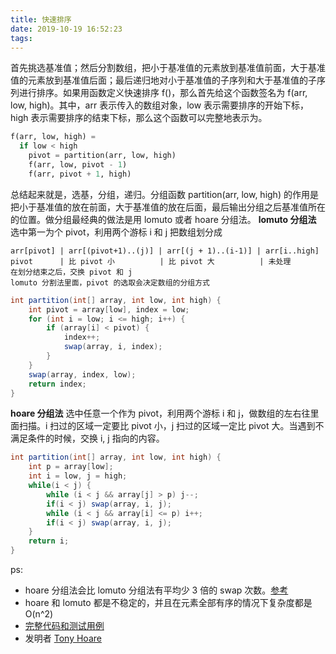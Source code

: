 ```yaml
---
title: 快速排序
date: 2019-10-19 16:52:23
tags: 
---
```

首先挑选基准值；然后分割数组，把小于基准值的元素放到基准值前面，大于基准值的元素放到基准值后面；最后递归地对小于基准值的子序列和大于基准值的子序列进行排序。如果用函数定义快速排序 f()，那么首先给这个函数签名为 f(arr, low, high)。其中，arr 表示传入的数组对象，low 表示需要排序的开始下标，high 表示需要排序的结束下标，那么这个函数可以完整地表示为。

``` python
f(arr, low, high) = 
  if low < high
    pivot = partition(arr, low, high)
    f(arr, low, pivot - 1)
    f(arr, pivot + 1, high)
```
总结起来就是，选基，分组，递归。分组函数 partition(arr, low, high) 的作用是把小于基准值的放在前面，大于基准值的放在后面，最后输出分组之后基准值所在的位置。做分组最经典的做法是用 lomuto 或者 hoare 分组法。
**lomuto 分组法**
选中第一为个 pivot，利用两个游标 i 和 j 把数组划分成
```
arr[pivot] | arr[(pivot+1)..(j)] | arr[(j + 1)..(i-1)] | arr[i..high]
pivot      | 比 pivot 小          | 比 pivot 大          | 未处理
在划分结束之后，交换 pivot 和 j
lomuto 分割法里面，pivot 的选取会决定数组的分组方式
```
```java
int partition(int[] array, int low, int high) {
    int pivot = array[low], index = low;
    for (int i = low; i <= high; i++) {
        if (array[i] < pivot) {
            index++;
            swap(array, i, index);
        }
    }
    swap(array, index, low);
    return index;
}
```

**hoare 分组法**
选中任意一个作为 pivot，利用两个游标 i 和 j，做数组的左右往里面扫描。i 扫过的区域一定要比 pivot 小，j 扫过的区域一定比 pivot 大。当遇到不满足条件的时候，交换 i, j 指向的内容。
```java
int partition(int[] array, int low, int high) {
    int p = array[low];
    int i = low, j = high;
    while(i < j) {
        while (i < j && array[j] > p) j--;
        if(i < j) swap(array, i, j);
        while (i < j && array[i] <= p) i++;
        if(i < j) swap(array, i, j);
    }
    return i;
}
```
ps: 
- hoare 分组法会比 lomuto 分组法有平均少 3 倍的 swap 次数。[参考](https://ipfs-sec.stackexchange.cloudflare-ipfs.com/cs/A/question/11458.html)
- hoare 和 lomuto 都是不稳定的，并且在元素全部有序的情况下复杂度都是 O(n^2)
- [完整代码和测试用例](https://github.com/razertory/java-code-lab/blob/master/src/main/java/org/razertory/javacodelab/sort/QuickSort.java)
- 发明者 [Tony Hoare](https://zh.wikipedia.org/wiki/%E6%9D%B1%E5%B0%BC%C2%B7%E9%9C%8D%E7%88%BE)
